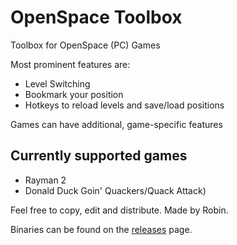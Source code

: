 # OpenSpace Toolbox
Toolbox for OpenSpace (PC) Games

Most prominent features are:
* Level Switching
* Bookmark your position
* Hotkeys to reload levels and save/load positions

Games can have additional, game-specific features

## Currently supported games
* Rayman 2
* Donald Duck Goin' Quackers/Quack Attack)

Feel free to copy, edit and distribute.
Made by Robin.

Binaries can be found on the [releases](https://github.com/rtsonneveld/OpenSpaceToolbox/releases) page.
